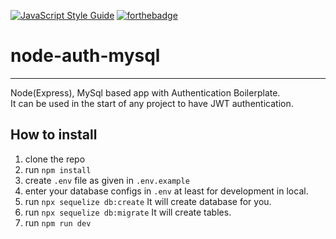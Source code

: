 [![JavaScript Style Guide](https://cdn.rawgit.com/standard/standard/master/badge.svg)](https://github.com/standard/standard)
[![forthebadge](https://forthebadge.com/images/badges/made-with-javascript.svg)](https://forthebadge.com)

# node-auth-mysql
____
Node(Express), MySql based app with Authentication Boilerplate.\
It can be used in the start of any project to have JWT authentication.


## How to install

1. clone the repo
2. run ```npm install```
3. create ```.env``` file as given in ```.env.example```
4. enter your database configs in ```.env``` at least for development in local.
5. run ```npx sequelize db:create``` It will create database for you.
6. run ```npx sequelize db:migrate``` It will create tables.
7. run ```npm run dev```
